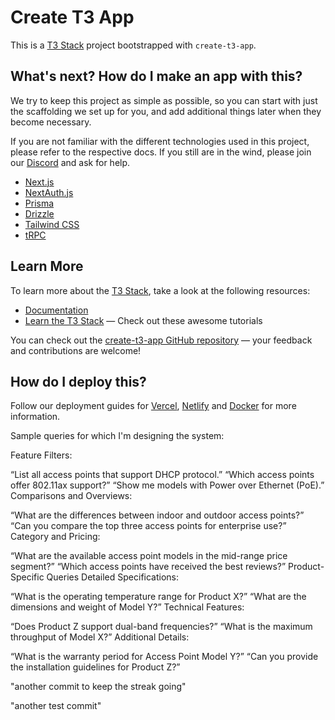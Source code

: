 # Create T3 App

This is a [T3 Stack](https://create.t3.gg/) project bootstrapped with `create-t3-app`.

## What's next? How do I make an app with this?

We try to keep this project as simple as possible, so you can start with just the scaffolding we set up for you, and add additional things later when they become necessary.

If you are not familiar with the different technologies used in this project, please refer to the respective docs. If you still are in the wind, please join our [Discord](https://t3.gg/discord) and ask for help.

- [Next.js](https://nextjs.org)
- [NextAuth.js](https://next-auth.js.org)
- [Prisma](https://prisma.io)
- [Drizzle](https://orm.drizzle.team)
- [Tailwind CSS](https://tailwindcss.com)
- [tRPC](https://trpc.io)

## Learn More

To learn more about the [T3 Stack](https://create.t3.gg/), take a look at the following resources:

- [Documentation](https://create.t3.gg/)
- [Learn the T3 Stack](https://create.t3.gg/en/faq#what-learning-resources-are-currently-available) — Check out these awesome tutorials

You can check out the [create-t3-app GitHub repository](https://github.com/t3-oss/create-t3-app) — your feedback and contributions are welcome!

## How do I deploy this?

Follow our deployment guides for [Vercel](https://create.t3.gg/en/deployment/vercel), [Netlify](https://create.t3.gg/en/deployment/netlify) and [Docker](https://create.t3.gg/en/deployment/docker) for more information.

Sample queries for which I'm designing the system:

Feature Filters:

“List all access points that support DHCP protocol.”
“Which access points offer 802.11ax support?”
“Show me models with Power over Ethernet (PoE).”
Comparisons and Overviews:

“What are the differences between indoor and outdoor access points?”
“Can you compare the top three access points for enterprise use?”
Category and Pricing:

“What are the available access point models in the mid-range price segment?”
“Which access points have received the best reviews?”
Product-Specific Queries
Detailed Specifications:

“What is the operating temperature range for Product X?”
“What are the dimensions and weight of Model Y?”
Technical Features:

“Does Product Z support dual-band frequencies?”
“What is the maximum throughput of Model X?”
Additional Details:

“What is the warranty period for Access Point Model Y?”
“Can you provide the installation guidelines for Product Z?”

"another commit to keep the streak going"

"another test commit"